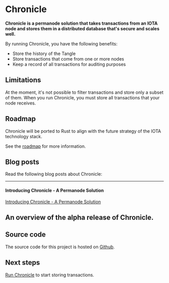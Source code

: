 # Chronicle

**Chronicle is a permanode solution that takes transactions from an IOTA node and stores them in a distributed database that's secure and scales well.**

By running Chronicle, you have the following benefits:

- Store the history of the Tangle
- Store transactions that come from one or more nodes
- Keep a record of all transactions for auditing purposes

## Limitations

At the moment, it's not possible to filter transactions and store only a subset of them. When you run Chronicle, you must store all transactions that your node receives.

## Roadmap

Chronicle will be ported to Rust to align with the future strategy of the IOTA technology stack.

See the [roadmap](https://roadmap.iota.org/permanode) for more information.

## Blog posts

Read the following blog posts about Chronicle:

---------------
#### **Introducing Chronicle - A Permanode Solution** ####
[Introducing Chronicle - A Permanode Solution](https://blog.iota.org/introducing-chronicle-a-permanode-solution-8e506a2e0813)

An overview of the alpha release of Chronicle.
---------------

## Source code

The source code for this project is hosted on [Github](https://github.com/iotaledger/chronicle).

## Next steps

[Run Chronicle](tutorials/install-chronicle.md) to start storing transactions.
